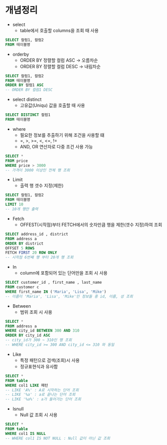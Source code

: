 # 개념정리

* select
  + table에서 호출할 columns을 조회 때 사용
```sql
SELECT 컬럼1, 컬럼2
FROM 테이블명
```

* orderby
  + ORDER BY 정렬할 컬럼 ASC  → 오름차순
  + ORDER BY 정렬할 컬럼 DESC → 내림차순
```sql
SELECT 컬럼1, 컬럼2
FROM 테이블명
ORDER BY 컬럼1 ASC 
-- ORDER BY 컬럼1 DESC
```

* select distinct
  + 고유값(Uniqu) 값을 호출할 때 사용
```sql
SELECT DISTINCT 컬럼1
FROM 테이블명
```

* where
  + 필요한 정보를 추출하기 위해 조건을 사용할 떄
  + =, >, >=, <, <=, !=
  + AND, OR 연산자로 다중 조건 사용 가능
```sql
SELECT *
FROM price
WHERE price > 3000
-- 가격이 3000 이상인 전체 행 조회
```

* Limit
  + 출력 행 갯수 지정(제한)
```sql
SELECT 컬럼1, 컬럼2
FROM 테이블명
LIMIT 10
-- 10개 행만 출력
```

* Fetch
  + OFFEST(시작점)부터 FETCH에서의 숫자만큼 행을 제한(갯수 지정)하여 조회
```sql
SELECT address_id , district 
FROM address a 
ORDER BY district
OFFSET 5 ROWS 
FETCH FIRST 20 ROW ONLY 
-- 시작점 6번째 행 부터 20개 행 조회
```

* In
  + column에 포함되어 있는 단어만을 조회 시 사용
```sql
SELECT customer_id , first_name , last_name 
FROM customer c 
WHERE first_name IN ('Maria', 'Lisa', 'Mike')
-- 이름이 'Maria', 'Lisa', 'Mike'인 정보들 중 id, 이름, 성 조회
```

* Between
  + 범위 조회 시 사용
```sql
SELECT *
FROM address a 
WHERE city_id BETWEEN 300 AND 310
ORDER BY city_id ASC 
-- city_id가 300 ~ 310인 행 조회 
-- WHERE city_id >= 300 AND city_id <= 310 와 동일
```

* Like
  + 특정 패턴으로 검색(조회)시 사용
  + 정규표현식과 유사함
```sql
SELECT *
FROM table
WHERE col1 LIKE 패턴
-- LIKE 'A%' : A로 시작하는 단어 조회 
-- LIKE '%a' : a로 끝나는 단어 조회
-- LIKE '%a%' : a가 들어가는 단어 조회
```

* Isnull
  + Null 값 조회 시 사용
```sql
SELECT *
FROM table
WHERE col1 IS NULL
-- WHERE col1 IS NOT NULL : Null 값이 아닌 값 조회
```

